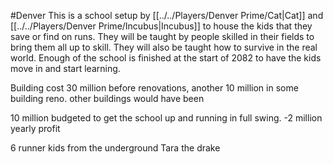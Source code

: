 #Denver 
This is a school setup by [[../../Players/Denver Prime/Cat|Cat]] and [[../../Players/Denver Prime/Incubus|Incubus]] to house the kids that they save or find on runs. They will be taught by people skilled in their fields to bring them all up to skill. They will also be taught how to survive in the real world. Enough of the school is finished at the start of 2082 to have the kids move in and start learning.

Building cost 30 million before renovations, another 10 million in some building reno. other buildings would have been 

10 million budgeted to get the school up and running in full swing. 
-2 million yearly profit

6 runner kids from the underground
Tara the drake

